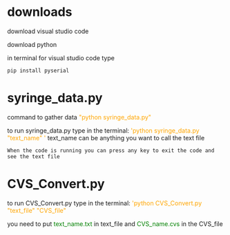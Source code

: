 <style>
r { color: Red}
o { color: Orange}
g { color: Green}
b { color: Blue}
</style>

# downloads
download visual studio code

download python

in terminal for visual studio code type 

    pip install pyserial


# syringe_data.py
command to gather data <o>"python syringe_data.py"</o>

to run syringe_data.py type in the terminal:
<o>'python syringe_data.py "text_name" ' </o>
    text_name can be anything you want to call the text file

    When the code is running you can press any key to exit the code and see the text file

# CVS_Convert.py

to run CVS_Convert.py type in the terminal:
<o>'python CVS_Convert.py "text_file" "CVS_file"</o>

you need to put <g>text_name.txt </g> in text_file
and <g>CVS_name.cvs</g> in the CVS_file  





